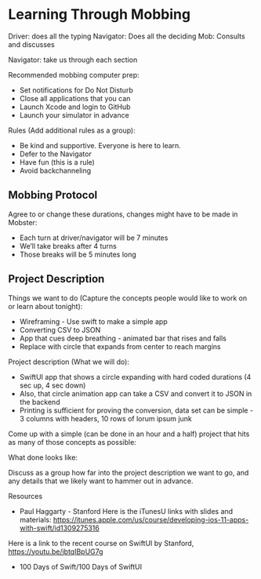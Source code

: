 # Learning Through Mobbing

Driver: does all the typing
Navigator: Does all the deciding
Mob: Consults and discusses

Navigator: take us through each section

Recommended mobbing computer prep:

- Set notifications for Do Not Disturb
- Close all applications that you can
- Launch Xcode and login to GitHub
- Launch your simulator in advance

Rules (Add additional rules as a group):
    
- Be kind and supportive. Everyone is here to learn.
- Defer to the Navigator
- Have fun (this is a rule)
- Avoid backchanneling

## Mobbing Protocol
Agree to or change these durations, changes might have to be made in Mobster:

- Each turn at driver/navigator will be 7 minutes
- We’ll take breaks after 4 turns
- Those breaks will be 5 minutes long

## Project Description
Things we want to do (Capture the concepts people would like to work on or learn about tonight):
        
- Wireframing - Use swift to make a simple app
- Converting CSV to JSON
- App that cues deep breathing - animated bar that rises and falls
-  Replace with circle that expands from center to reach margins

Project description (What we will do):
- SwiftUI app that shows a circle expanding with hard coded durations (4 sec up, 4 sec down)
- Also, that circle animation app can take a CSV and convert it to JSON in the backend
- Printing is sufficient for proving the conversion, data set can be simple - 3 columns with headers, 10 rows of lorum ipsum junk

Come up with a simple (can be done in an hour and a half) project that hits as many of those concepts as possible:


What done looks like:
    
    
Discuss as a group how far into the project description we want to go, and any details that we likely want to hammer out in advance.


Resources
- Paul Haggarty - Stanford
Here is the iTunesU links with slides and materials:  https://itunes.apple.com/us/course/developing-ios-11-apps-with-swift/id1309275316

Here is a link to the recent course on SwiftUI by Stanford, https://youtu.be/jbtqIBpUG7g

- 100 Days of Swift/100 Days of SwiftUI
